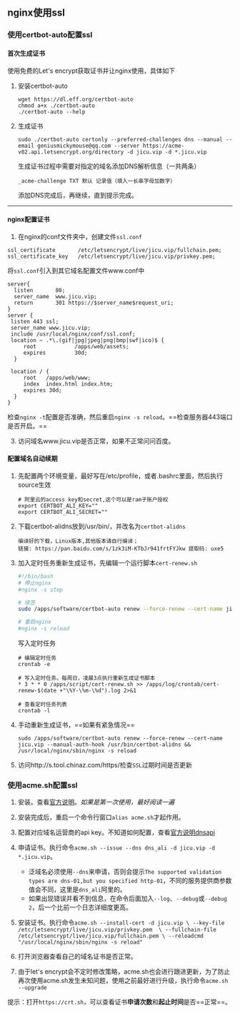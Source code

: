 ## nginx使用ssl

### 使用certbot-auto配置ssl

#### 首次生成证书

使用免费的Let's encrypt获取证书并让nginx使用，具体如下

1. 安装certbot-auto

   ```shell
   wget https://dl.eff.org/certbot-auto
   chmod a+x ./certbot-auto
   ./certbot-auto --help
   ```

2. 生成证书

   ```shell
   sudo ./certbot-auto certonly --preferred-challenges dns --manual --email geniusmickymouse@qq.com --server https://acme-v02.api.letsencrypt.org/directory -d jicu.vip -d *.jicu.vip
   ```

   生成证书过程中需要对指定的域名添加DNS解析信息（一共两条）

   ```
   _acme-challenge TXT 默认 记录值（填入一长串字母加数字）
   ```

   添加DNS完成后，再继续，直到提示完成。
---

#### nginx配置证书

   1. 在nginx的conf文件夹中，创建文件`ssl.conf`

   ```nginx
   ssl_certificate       /etc/letsencrypt/live/jicu.vip/fullchain.pem;
   ssl_certificate_key   /etc/letsencrypt/live/jicu.vip/privkey.pem;
   ```

   将`ssl.conf`引入到其它域名配置文件www.conf中

   ```nginx
   server{
     listen       80;
     server_name  www.jicu.vip;
     return       301 https://$server_name$request_uri;
   }
   server {
   	listen 443 ssl;
   	server_name www.jicu.vip;
   	include /usr/local/nginx/conf/ssl.conf;
   	location ~ .*\.(gif|jpg|jpeg|png|bmp|swf|ico)$ {
   		root            /apps/web/assets;
   		expires         30d;
     }
   
   	location / {
   		root   /apps/web/www;
   		index  index.html index.htm;
   		expires 30d;
     }
   }
   ```

   检查`nginx -t`配置是否准确，然后重启`nginx -s reload`。==检查服务器443端口是否开启。==

3. 访问域名www.jicu.vip是否正常，如果不正常问问百度。

#### 配置域名自动续期

1. 先配置两个环境变量，最好写在/etc/profile，或者.bashrc里面，然后执行source生效

   ```shell
   # 阿里云的access key和secret,这个可以是ram子账户授权
   export CERTBOT_ALI_KEY=""
   export CERTBOT_ALI_SECRET=""
   ```

2. 下载certbot-alidns放到/usr/bin/，并改名为`certbot-alidns`

   ```
   编译好的下载，Linux版本,其他版本请自行编译；
   链接: https://pan.baidu.com/s/1zk3iM-KTbJr941frtFYJkw 提取码: uxe5
   ```

3. 加入定时任务重新生成证书，先编辑一个运行脚本`cert-renew.sh`

   ```bash
   #!/bin/bash
   # 停止nginx
   #nginx -s stop

   # 续签
   sudo /apps/software/certbot-auto renew --force-renew --cert-name jicu.vip --manual-auth-hook /usr/bin/certbot-alidns && /usr/local/nginx/sbin/nginx -s reload

   # 重启nginx
   #nginx -s reload
   ```

   写入定时任务

   ```shell
   # 编辑定时任务
   crontab -e

   # 写入定时任务。每周日，凌晨3点执行重新生成证书脚本
   * 3 * * 0 /apps/script/cert-renew.sh >> /apps/log/crontab/cert-renew-$(date +"\%Y-\%m-\%d").log 2>&1

   # 查看定时任务列表
   crontab -l
   ```

4. 手动重新生成证书，==如果有紧急情况==

   ```shell
   sudo /apps/software/certbot-auto renew --force-renew --cert-name jicu.vip --manual-auth-hook /usr/bin/certbot-alidns && /usr/local/nginx/sbin/nginx -s reload
   ```

5. 访问http://s.tool.chinaz.com/https/检查`SSL`过期时间是否更新

### 使用acme.sh配置ssl

1. 安装。查看[官方说明](https://github.com/acmesh-official/acme.sh/wiki/说明)。*如果是第一次使用，最好阅读一遍*
2. 安装完成后，重启一个命令行窗口`alias acme.sh`才起作用。
3. 配置对应域名运营商的api key。不知道如何配置，查看[官方说明dnsapi](https://github.com/acmesh-official/acme.sh/wiki/dnsapi)
4. 申请证书。执行命令`acme.sh --issue --dns dns_ali -d jicu.vip -d *.jicu.vip`。

   - 泛域名必须使用`--dns`来申请，否则会提示`The supported validation types are dns-01,but you specified http-01`，不同的服务提供商参数值会不同，这里是`dns_ali`阿里的。
   - 如果出现错误并看不到信息，在命令后面加入`--log`、`--debug`或`--debug 2`，后一个比前一个日志详细度更高。
5. 安装证书。执行命令`acme.sh --install-cert -d jicu.vip \
   --key-file       /etc/letsencrypt/live/jicu.vip/privkey.pem  \
   --fullchain-file /etc/letsencrypt/live/jicu.vip/fullchain.pem \
   --reloadcmd     "/usr/local/nginx/sbin/nginx -s reload"`
6. 打开浏览器查看自己的域名证书是否正常。
7. 由于let's encrypt会不定时修改策略，acme.sh也会进行跟进更新，为了防止再次使用acme.sh发生未知问题，使用之前最好进行升级，执行命令`acme.sh --upgrade`

提示：打开`https://crt.sh`，可以查看证书**申请次数**和**起止时间**是否==正常==。